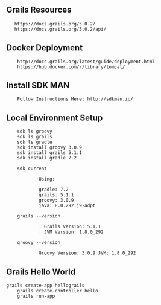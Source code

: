 
## Grails Resources

       https://docs.grails.org/5.0.2/
       https://docs.grails.org/5.0.2/api/

## Docker Deployment

        http://docs.grails.org/latest/guide/deployment.html
        https://hub.docker.com/r/library/tomcat/

## Install SDK MAN

        Follow Instructions Here: http://sdkman.io/

## Local Environment Setup

        sdk ls groovy
        sdk ls grails
        sdk ls gradle
        sdk install groovy 3.0.9
        sdk install grails 5.1.1
        sdk install gradle 7.2

        sdk current

                Using:

                gradle: 7.2
                grails: 5.1.1
                groovy: 3.0.9
                java: 8.0.292.j9-adpt        

        grails --version
  
                | Grails Version: 5.1.1
                | JVM Version: 1.8.0_292
		 
        groovy --version
		 
                Groovy Version: 3.0.9 JVM: 1.8.0_292
		         
    
## Grails Hello World

	grails create-app hellograils
        grails create-controller hello    
        grails run-app




    

     





